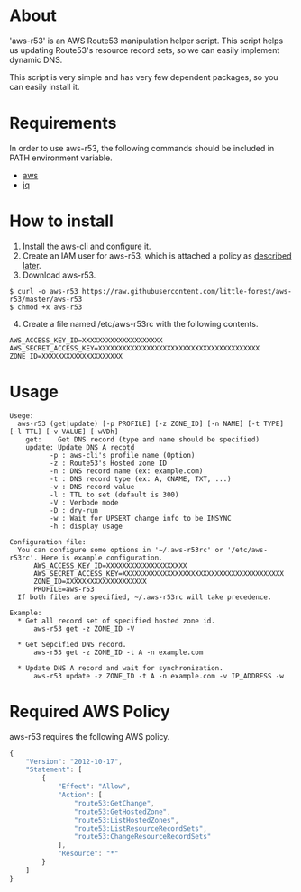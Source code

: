 # About

'aws-r53' is an AWS Route53 manipulation helper script. This script helps us updating Route53's resource record sets, so we can easily implement dynamic DNS.

This script is very simple and has very few dependent packages, so you can easily install it.

# Requirements

In order to use aws-r53, the following commands should be included in PATH environment variable. 

* [aws](https://aws.amazon.com/cli/)
* [jq](https://stedolan.github.io/jq/)

# How to install

1. Install the aws-cli and configure it.
2. Create an IAM user for aws-r53, which is attached a policy as [described later](#Required-AWS-Policy).
3. Download aws-r53.

```
$ curl -o aws-r53 https://raw.githubusercontent.com/little-forest/aws-r53/master/aws-r53
$ chmod +x aws-r53
```

4. Create a file named /etc/aws-r53rc with the following contents. 
```
AWS_ACCESS_KEY_ID=XXXXXXXXXXXXXXXXXXXX
AWS_SECRET_ACCESS_KEY=XXXXXXXXXXXXXXXXXXXXXXXXXXXXXXXXXXXXXXXX
ZONE_ID=XXXXXXXXXXXXXXXXXXXX
```


# Usage

```
Usege:
  aws-r53 (get|update) [-p PROFILE] [-z ZONE_ID] [-n NAME] [-t TYPE] [-l TTL] [-v VALUE] [-wVDh]
    get:    Get DNS record (type and name should be specified)
    update: Update DNS A recotd
          -p : aws-cli's profile name (Option)
          -z : Route53's Hosted zone ID
          -n : DNS record name (ex: example.com)
          -t : DNS record type (ex: A, CNAME, TXT, ...)
          -v : DNS record value
          -l : TTL to set (default is 300)
          -V : Verbode mode
          -D : dry-run
          -w : Wait for UPSERT change info to be INSYNC
          -h : display usage

Configuration file:
  You can configure some options in '~/.aws-r53rc' or '/etc/aws-r53rc'. Here is example configuration.
      AWS_ACCESS_KEY_ID=XXXXXXXXXXXXXXXXXXXX
      AWS_SECRET_ACCESS_KEY=XXXXXXXXXXXXXXXXXXXXXXXXXXXXXXXXXXXXXXXX
      ZONE_ID=XXXXXXXXXXXXXXXXXXXX
      PROFILE=aws-r53
  If both files are specified, ~/.aws-r53rc will take precedence.

Example:
  * Get all record set of specified hosted zone id.
      aws-r53 get -z ZONE_ID -V

  * Get Sepcified DNS record.
      aws-r53 get -z ZONE_ID -t A -n example.com

  * Update DNS A record and wait for synchronization.
      aws-r53 update -z ZONE_ID -t A -n example.com -v IP_ADDRESS -w
```

# Required AWS Policy

aws-r53 requires the following AWS policy.

```javascript
{
    "Version": "2012-10-17",
    "Statement": [
        {
            "Effect": "Allow",
            "Action": [
                "route53:GetChange",
                "route53:GetHostedZone",
                "route53:ListHostedZones",
                "route53:ListResourceRecordSets",
                "route53:ChangeResourceRecordSets"
            ],
            "Resource": "*"
        }
    ]
}
```

